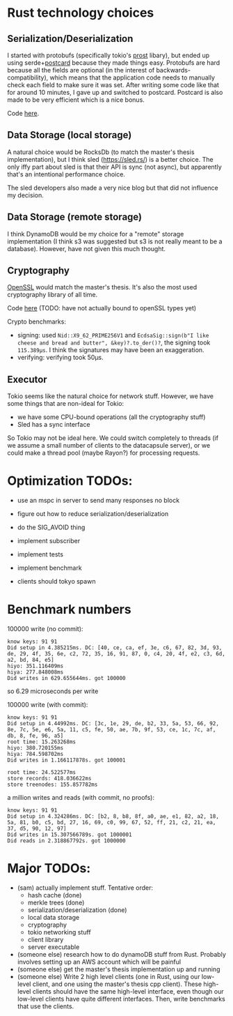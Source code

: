 
# Rust technology choices

## Serialization/Deserialization

I started with protobufs (specifically tokio's [prost](https://crates.io/crates/prost) libary), but ended up using serde+[postcard](https://crates.io/crates/postcard) because they made things easy.
Protobufs are hard because all the fields are optional (in the interest of backwards-compatibility), which
means that the application code needs to manually check each field to make sure it was set. After writing
some code like that for around 10 minutes, I gave up and switched to postcard. Postcard is also made to be very efficient which is a nice bonus.

Code [here](./rustdc/src/request.rs).


## Data Storage (local storage)

A natural choice would be RocksDb (to match the master's thesis implementation), but I think sled (https://sled.rs/) is
a better choice. The only iffy part about sled is that their API is sync (not async), but apparently that's an intentional performance choice.

The sled developers also made a very nice blog but that did not influence my decision.

## Data Storage (remote storage)

I think DynamoDB would be my choice for a "remote" storage implementation (I think s3 was suggested but s3 is not
really meant to be a database). However, have not given this much thought.


## Cryptography

[OpenSSL](https://docs.rs/openssl/latest/openssl/) would match the master's thesis. It's also the most
used cryptography library of all time.

Code [here](./rustdc/src/crypto.rs) (TODO: have not actually bound to openSSL types yet)

Crypto benchmarks:
 - signing: used `Nid::X9_62_PRIME256V1` and `EcdsaSig::sign(b"I like cheese and bread and butter", &key)?.to_der()?`,
   the signing took `115.389µs`. I think the signatures may have been an exaggeration.
 - verifying: verifying took 50µs.




## Executor

Tokio seems like the natural choice for network stuff. However, we have some things that are non-ideal for Tokio:
 - we have some CPU-bound operations (all the cryptography stuff)
 - Sled has a sync interface

So Tokio may not be ideal here. We could switch completely to threads (if we assume a small number of
clients to the datacapsule server), or we could make a thread pool (maybe Rayon?) for processing
requests.


# Optimization TODOs:

 - use an mspc in server to send many responses no block
 - figure out how to reduce serialization/deserialization


 - do the SIG_AVOID thing
 - implement subscriber
 - implement tests
 - implement benchmark


 - clients should tokyo spawn 

# Benchmark numbers

100000 write (no commit): 
```
know keys: 91 91
Did setup in 4.385215ms. DC: [40, ce, ca, ef, 3e, c6, 67, 82, 3d, 93, de, 29, 4f, 35, 6e, c2, 72, 35, 16, 91, 87, 0, c4, 20, 4f, e2, c3, 6d, a2, bd, 84, e5]
hiyo: 351.116409ms
hiya: 277.848008ms
Did writes in 629.655644ms. got 100000
```
so 6.29 microseconds per write

100000 write (with commit):
```
know keys: 91 91
Did setup in 4.44992ms. DC: [3c, 1e, 29, de, b2, 33, 5a, 53, 66, 92, 8e, 7c, 5e, e6, 5a, 11, c5, fe, 50, ae, 7b, 9f, 53, ce, 1c, 7c, af, db, 8, fe, 96, a5]
root time: 15.263268ms
hiyo: 380.720155ms
hiya: 784.598702ms
Did writes in 1.166117878s. got 100001

root time: 24.522577ms
store records: 418.036622ms
store treenodes: 155.857782ms
```

a million writes and reads (with commit, no proofs):
```
know keys: 91 91
Did setup in 4.324286ms. DC: [b2, 8, b8, 8f, a0, ae, e1, 82, a2, 18, 5a, 81, b0, c5, bd, 27, 16, 69, c0, 99, 67, 52, ff, 21, c2, 21, ea, 37, d5, 90, 12, 97]
Did writes in 15.307566789s. got 1000001
Did reads in 2.318867792s. got 1000000
```



# Major TODOs:

 - (sam) actually implement stuff. Tentative order:
     - hash cache (done)
     - merkle trees (done)
     - serialization/deserialization (done)
     - local data storage
     - cryptography
     - tokio networking stuff
     - client library
     - server executable
 - (someone else) research how to do dynamoDB stuff from Rust. Probably involves setting up an AWS account which will be painful
 - (someone else) get the master's thesis implementation up and running
 - (someone else) Write 2 high level clients (one in Rust, using our low-level client, and one using the master's thesis cpp client). These high-level clients should have the same high-level interface, even though our low-level clients have quite different interfaces. Then, write benchmarks that use the clients. 


